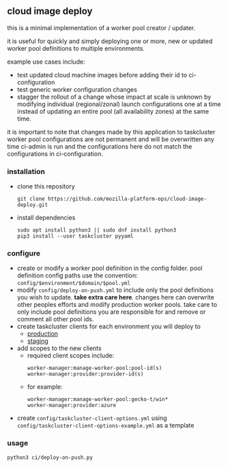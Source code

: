 ## cloud image deploy

this is a minimal implementation of a worker pool creator / updater.

it is useful for quickly and simply deploying one or more, new or updated worker pool definitions to multiple environments.

example use cases include:
* test updated cloud machine images before adding their id to ci-configuration
* test generic worker configuration changes
* stagger the rollout of a change whose impact at scale is unknown by modifying individual (regional/zonal) launch configurations one at a time instead of updating an entire pool (all availability zones) at the same time.

it is important to note that changes made by this application to taskcluster worker pool configurations are not permanent and will be overwritten any time ci-admin is run and the configurations here do not match the configurations in ci-configuration.

### installation

* clone this repository
  ```
  git clone https://github.com/mozilla-platform-ops/cloud-image-deploy.git
  ```
* install dependencies
  ```
  sudo apt install python3 || sudo dnf install python3
  pip3 install --user taskcluster pyyaml
  ```

### configure

* create or modify a worker pool definition in the config folder. pool definition config paths use the convention: `config/$environment/$domain/$pool.yml`
* modify `config/deploy-on-push.yml` to include only the pool definitions you wish to update. **take extra care here**. changes here can overwrite other peoples efforts and modify production worker pools. take care to only include pool definitions you are responsible for and remove or comment all other pool ids.
* create taskcluster clients for each environment you will deploy to
  * [production](https://firefox-ci-tc.services.mozilla.com/auth/clients)
  * [staging](https://stage.taskcluster.nonprod.cloudops.mozgcp.net/auth/clients)
* add scopes to the new clients
  * required client scopes include:
      ```
      worker-manager:manage-worker-pool:pool-id(s)
      worker-manager:provider:provider-id(s)
      ```
  * for example:
      ```
      worker-manager:manage-worker-pool:gecko-t/win*
      worker-manager:provider:azure
      ```
* create `config/taskcluster-client-options.yml` using `config/taskcluster-client-options-example.yml` as a template

### usage
```
python3 ci/deploy-on-push.py
```
